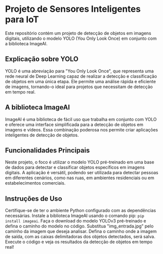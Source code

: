 # Projeto de Sensores Inteligentes para IoT

Este repositório contém um projeto de detecção de objetos em imagens digitais, utilizando o modelo YOLO (You Only Look Once) em conjunto com a biblioteca ImageAI.

## Explicação sobre YOLO
YOLO é uma abreviação para "You Only Look Once", que representa uma rede neural de Deep Learning capaz de realizar a detecção e classificação de objetos em uma única etapa. Ele permite uma análise rápida e eficiente de imagens, tornando-o ideal para projetos que necessitam de detecção em tempo real.

## A biblioteca ImageAI
ImageAI é uma biblioteca de fácil uso que trabalha em conjunto com YOLO e oferece uma interface simplificada para a detecção de objetos em imagens e vídeos. Essa combinação poderosa nos permite criar aplicações inteligentes de detecção de objetos.

## Funcionalidades Principais
Neste projeto, o foco é utilizar o modelo YOLO pré-treinado em uma base de dados para detectar e classificar objetos específicos em imagens digitais. A aplicação é versátil, podendo ser utilizada para detectar pessoas em diferentes cenários, como nas ruas, em ambientes residenciais ou em estabelecimentos comerciais.

## Instruções de Uso
Certifique-se de ter o ambiente Python configurado com as dependências necessárias.
Instale a biblioteca ImageAI usando o comando pip: <code>pip install imageai</code>.
Faça o download do modelo YOLOv3 pré-treinado e defina o caminho do modelo no código.
Substitua "img_entrada.jpg" pelo caminho da imagem que deseja analisar.
Defina o caminho onde a imagem de saída, com as caixas delimitadoras dos objetos detectados, será salva.
Execute o código e veja os resultados da detecção de objetos em tempo real!
